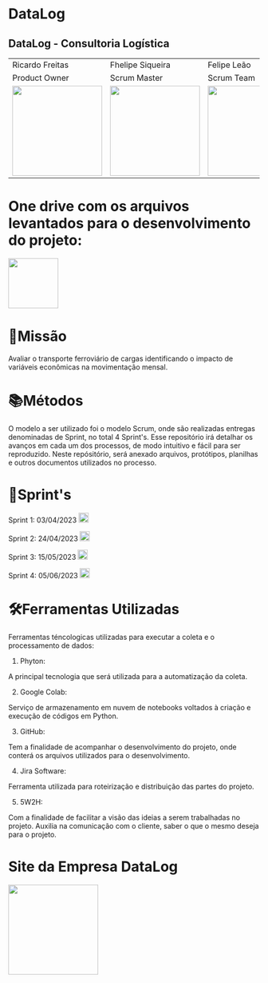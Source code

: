 # DataLog
<h2>DataLog - Consultoria Logística </h2>

<table>
  <tr>
   <td>Ricardo Freitas</td>
   <td>Fhelipe Siqueira</td>
   <td>Felipe Leão</td>
   <td>Gabriella Lima</td>
   <td>Mariana Oliveira</td>
   <td>Rafael Lima</td>
   <td>Thiago Pereira</td>
 </tr>
 <tr>
   <td>Product Owner</td>
   <td>Scrum Master</td>
   <td>Scrum Team</td>
   <td>Scrum Team</td>
   <td>Scrum Team</td>
   <td>Scrum Team</td>
   <td>Scrum Team</td>
  </tr>
  </tr>
  <td><a href="https://www.linkedin.com/in/ricardo-freitas-959663174"><img src="https://user-images.githubusercontent.com/114450758/227744653-97acdb39-7778-48c6-bbb5-a9bb08a7f8d1.jpeg" width="180px"> </a></td>
  <td><a href="https://www.linkedin.com/in/fhelipesiqueira"><img src="https://user-images.githubusercontent.com/114450758/227744710-b9b475d4-c8a5-4b2f-8fa6-77049f0160ec.jpeg" width=180px"> </a> </td>
   <td><a href="https://www.linkedin.com/in/felipe-le%C3%A3o-ab11841b6"><img src="https://user-images.githubusercontent.com/114450758/227744624-308369f7-acca-4f8e-bd43-103495fd202b.jpeg" width="180px"> </a></td>
   <td><a href="https://www.linkedin.com/in/gabriella-fernanda-5473881a2"><img src="https://user-images.githubusercontent.com/114450758/204678438-a7581413-d6ea-48fb-ab1c-7813dc6f8f1c.jpg" width="180px"> </a></td>
   <td><a href="https://www.linkedin.com/in/mariana-oliveira-b35a59235"><img src="https://user-images.githubusercontent.com/114450758/227745093-b63d3ef5-54dd-48fe-b1a4-60100809598a.jpeg" width="180px"> </a></td>
   <td><a href="https://www.linkedin.com/in/rafael-lima-002022175"><img src="https://user-images.githubusercontent.com/114450758/227744440-bf60e5bb-7819-489d-8c4d-3c68cf4a6427.jpeg" width="180px"> </a></td>
   <td><a href="https://www.linkedin.com/in/thiago-pereira-594683174"><img src="https://user-images.githubusercontent.com/114450758/204685177-fb562021-6f64-49a1-95d2-285ab870b627.jpg" width="180px"> </a></td>
 
 </table>
 
   <h1> One drive com os arquivos levantados para o desenvolvimento do projeto:</h1>
  
  <a href="https://fatecspgov-my.sharepoint.com/:f:/r/personal/gabriella_santos12_fatec_sp_gov_br/Documents/API%20AGRO/2%20semestre?csf=1&web=1&e=E1kT4r"><img src="https://user-images.githubusercontent.com/114450758/204680162-f6940b1b-c19d-40b1-a808-de0334a9a109.png" width="100px"> </a>
  
<h1> 🎯Missão </h1>

Avaliar o transporte ferroviário de cargas identificando o impacto de variáveis econômicas na movimentação mensal.

<h1> 📚Métodos</h1>

O modelo a ser utilizado foi o modelo Scrum, onde são realizadas entregas denominadas de Sprint, no total 4 Sprint's. Esse repositório irá detalhar os avanços em cada um dos processos, de modo intuitivo e fácil para ser reproduzido. Neste repósitório, será anexado arquivos, protótipos, planilhas e outros documentos utilizados no processo.

<h1> 📅Sprint's</h1>

Sprint 1: 03/04/2023  <a href="https://fatecspgov-my.sharepoint.com/:f:/r/personal/gabriella_santos12_fatec_sp_gov_br/Documents/API%20AGRO/2%20semestre/Sprint%201?csf=1&web=1&e=IOBDut"><img src="https://user-images.githubusercontent.com/114450758/204683420-761be954-011f-4438-ace9-35381fa3009c.png" width="20px"> </a>

Sprint 2: 24/04/2023 <img src="https://user-images.githubusercontent.com/114450758/227749336-9e7757ef-5bca-4c6a-94ff-b18137b0199d.gif" width="20px"> </a> 

Sprint 3: 15/05/2023  <img src="https://user-images.githubusercontent.com/114450758/227749336-9e7757ef-5bca-4c6a-94ff-b18137b0199d.gif" width="20px"> </a> 

Sprint 4: 05/06/2023  <img src="https://user-images.githubusercontent.com/114450758/227749336-9e7757ef-5bca-4c6a-94ff-b18137b0199d.gif" width="20px"> </a> 

<h1>🛠️Ferramentas Utilizadas</h1>

Ferramentas téncologicas utilizadas para executar a coleta e o processamento de dados:</td>
  
1. Phyton:

A principal tecnologia que será utilizada para a automatização da coleta.
  
2. Google Colab:

Serviço de armazenamento em nuvem de notebooks voltados à criação e execução de códigos em Python.
  
3. GitHub:

Tem a finalidade de acompanhar o desenvolvimento do projeto, onde conterá os arquivos utilizados para o desenvolvimento.

4. Jira Software:

Ferramenta utilizada para roteirização e distribuição das partes do projeto.

5. 5W2H:

Com a finalidade de facilitar a visão das ideias a serem trabalhadas no projeto. Auxilia na comunicação com o cliente, saber o que o mesmo deseja para o projeto.
  
   <h1> Site da Empresa DataLog</h1>
   <td><a href="https://sites.google.com/view/api-datalog/p%C3%A1gina-inicial"><img src="https://user-images.githubusercontent.com/114450758/227745483-47273a00-7294-41db-b748-2bc6d2a8c478.jpeg" width="180px"> </a></td>
